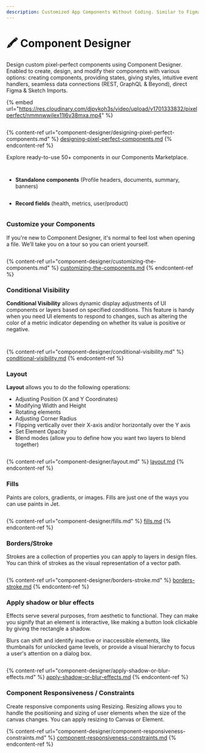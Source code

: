 ```yaml
---
description: Customized App Components Without Coding. Similar to Figma
---
```


# 🖍 Component Designer

Design custom pixel-perfect components using Component Designer. Enabled to create, design, and modify their components with various options: creating components, providing states, giving styles, intuitive event handlers, seamless data connections (REST, GraphQL & Beyond), direct Figma & Sketch Imports.

{% embed url="https://res.cloudinary.com/djpvkoh3s/video/upload/v1701333832/pixelperfect/nmmnwwilex11l6v38mxa.mp4" %}

<figure><img src=".gitbook/assets/component_img (1).jpg" alt=""><figcaption></figcaption></figure>

{% content-ref url="component-designer/designing-pixel-perfect-components.md" %}
[designing-pixel-perfect-components.md](component-designer/designing-pixel-perfect-components.md)
{% endcontent-ref %}

Explore ready-to-use 50+ components in our Components Marketplace.

<figure><img src=".gitbook/assets/image (889).png" alt=""><figcaption></figcaption></figure>

<figure><img src=".gitbook/assets/image (892).png" alt=""><figcaption></figcaption></figure>

* **Standalone components** (Profile headers, documents, summary, banners)

<figure><img src=".gitbook/assets/image (893).png" alt=""><figcaption></figcaption></figure>

* **Record fields** (health, metrics, user/product)

<figure><img src=".gitbook/assets/image (900).png" alt=""><figcaption></figcaption></figure>

### Customize your Components

If you're new to Component Designer, it's normal to feel lost when opening a file. We’ll take you on a tour so you can orient yourself.

<figure><img src=".gitbook/assets/Group 8 (1).jpg" alt=""><figcaption></figcaption></figure>

{% content-ref url="component-designer/customizing-the-components.md" %}
[customizing-the-components.md](component-designer/customizing-the-components.md)
{% endcontent-ref %}

### Conditional Visibility&#x20;

**Conditional Visibility** allows dynamic display adjustments of UI components or layers based on specified conditions. This feature is handy when you need UI elements to respond to changes, such as altering the color of a metric indicator depending on whether its value is positive or negative.

<figure><img src=".gitbook/assets/image (913).png" alt=""><figcaption></figcaption></figure>

<figure><img src=".gitbook/assets/image (911).png" alt=""><figcaption></figcaption></figure>

{% content-ref url="component-designer/conditional-visibility.md" %}
[conditional-visibility.md](component-designer/conditional-visibility.md)
{% endcontent-ref %}

### Layout

**Layout** allows you to do the following operations:

* Adjusting Position (X and Y Coordinates)
* Modifying Width and Height
* Rotating elements
* Adjusting Corner Radius
* Flipping vertically over their X-axis and/or horizontally over the Y axis
* Set Element Opacity
* Blend modes (allow you to define how you want two layers to blend together)

<figure><img src=".gitbook/assets/image (908).png" alt=""><figcaption></figcaption></figure>

{% content-ref url="component-designer/layout.md" %}
[layout.md](component-designer/layout.md)
{% endcontent-ref %}

### Fills

Paints are colors, gradients, or images. Fills are just one of the ways you can use paints in Jet.

<figure><img src=".gitbook/assets/image (901).png" alt=""><figcaption></figcaption></figure>

{% content-ref url="component-designer/fills.md" %}
[fills.md](component-designer/fills.md)
{% endcontent-ref %}

### Borders/Stroke

Strokes are a collection of properties you can apply to layers in design files. You can think of strokes as the visual representation of a vector path.

<figure><img src=".gitbook/assets/image (906).png" alt=""><figcaption></figcaption></figure>

{% content-ref url="component-designer/borders-stroke.md" %}
[borders-stroke.md](component-designer/borders-stroke.md)
{% endcontent-ref %}

### Apply shadow or blur effects

Effects serve several purposes, from aesthetic to functional. They can make you signify that an element is interactive, like making a button look clickable by giving the rectangle a shadow.

Blurs can shift and identify inactive or inaccessible elements, like thumbnails for unlocked game levels, or provide a visual hierarchy to focus a user's attention on a dialog box.

<figure><img src=".gitbook/assets/image (907).png" alt=""><figcaption></figcaption></figure>

{% content-ref url="component-designer/apply-shadow-or-blur-effects.md" %}
[apply-shadow-or-blur-effects.md](component-designer/apply-shadow-or-blur-effects.md)
{% endcontent-ref %}

### Component Responsiveness / Constraints

Create responsive components using Resizing. Resizing allows you to handle the positioning and sizing of user elements when the size of the canvas changes. You can apply resizing to Canvas or Element.

{% content-ref url="component-designer/component-responsiveness-constraints.md" %}
[component-responsiveness-constraints.md](component-designer/component-responsiveness-constraints.md)
{% endcontent-ref %}



